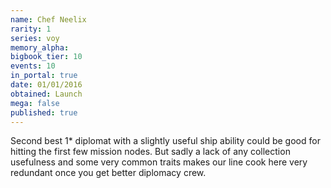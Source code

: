 ```yaml
---
name: Chef Neelix
rarity: 1
series: voy
memory_alpha:
bigbook_tier: 10
events: 10
in_portal: true
date: 01/01/2016
obtained: Launch
mega: false
published: true
---
```


Second best 1* diplomat with a slightly useful ship ability could be good for hitting the first few mission nodes. But sadly a lack of any collection usefulness and some very common traits makes our line cook here very redundant once you get better diplomacy crew.
